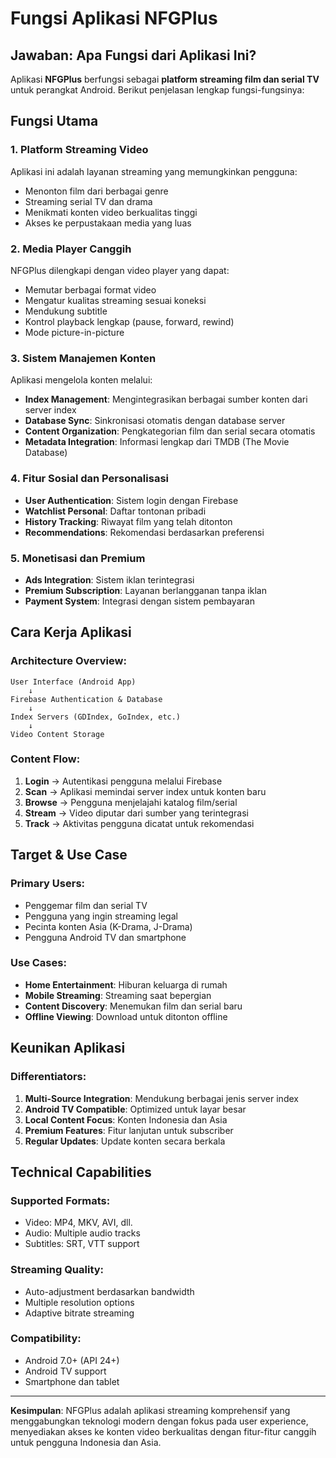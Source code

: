 # Fungsi Aplikasi NFGPlus

## Jawaban: Apa Fungsi dari Aplikasi Ini?

Aplikasi **NFGPlus** berfungsi sebagai **platform streaming film dan serial TV** untuk perangkat Android. Berikut penjelasan lengkap fungsi-fungsinya:

## Fungsi Utama

### 1. **Platform Streaming Video**
Aplikasi ini adalah layanan streaming yang memungkinkan pengguna:
- Menonton film dari berbagai genre
- Streaming serial TV dan drama
- Menikmati konten video berkualitas tinggi
- Akses ke perpustakaan media yang luas

### 2. **Media Player Canggih**
NFGPlus dilengkapi dengan video player yang dapat:
- Memutar berbagai format video
- Mengatur kualitas streaming sesuai koneksi
- Mendukung subtitle
- Kontrol playback lengkap (pause, forward, rewind)
- Mode picture-in-picture

### 3. **Sistem Manajemen Konten**
Aplikasi mengelola konten melalui:
- **Index Management**: Mengintegrasikan berbagai sumber konten dari server index
- **Database Sync**: Sinkronisasi otomatis dengan database server
- **Content Organization**: Pengkategorian film dan serial secara otomatis
- **Metadata Integration**: Informasi lengkap dari TMDB (The Movie Database)

### 4. **Fitur Sosial dan Personalisasi**
- **User Authentication**: Sistem login dengan Firebase
- **Watchlist Personal**: Daftar tontonan pribadi
- **History Tracking**: Riwayat film yang telah ditonton
- **Recommendations**: Rekomendasi berdasarkan preferensi

### 5. **Monetisasi dan Premium**
- **Ads Integration**: Sistem iklan terintegrasi
- **Premium Subscription**: Layanan berlangganan tanpa iklan
- **Payment System**: Integrasi dengan sistem pembayaran

## Cara Kerja Aplikasi

### **Architecture Overview:**
```
User Interface (Android App)
    ↓
Firebase Authentication & Database
    ↓
Index Servers (GDIndex, GoIndex, etc.)
    ↓
Video Content Storage
```

### **Content Flow:**
1. **Login** → Autentikasi pengguna melalui Firebase
2. **Scan** → Aplikasi memindai server index untuk konten baru
3. **Browse** → Pengguna menjelajahi katalog film/serial
4. **Stream** → Video diputar dari sumber yang terintegrasi
5. **Track** → Aktivitas pengguna dicatat untuk rekomendasi

## Target & Use Case

### **Primary Users:**
- Penggemar film dan serial TV
- Pengguna yang ingin streaming legal
- Pecinta konten Asia (K-Drama, J-Drama)
- Pengguna Android TV dan smartphone

### **Use Cases:**
- **Home Entertainment**: Hiburan keluarga di rumah
- **Mobile Streaming**: Streaming saat bepergian
- **Content Discovery**: Menemukan film dan serial baru
- **Offline Viewing**: Download untuk ditonton offline

## Keunikan Aplikasi

### **Differentiators:**
1. **Multi-Source Integration**: Mendukung berbagai jenis server index
2. **Android TV Compatible**: Optimized untuk layar besar
3. **Local Content Focus**: Konten Indonesia dan Asia
4. **Premium Features**: Fitur lanjutan untuk subscriber
5. **Regular Updates**: Update konten secara berkala

## Technical Capabilities

### **Supported Formats:**
- Video: MP4, MKV, AVI, dll.
- Audio: Multiple audio tracks
- Subtitles: SRT, VTT support

### **Streaming Quality:**
- Auto-adjustment berdasarkan bandwidth
- Multiple resolution options
- Adaptive bitrate streaming

### **Compatibility:**
- Android 7.0+ (API 24+)
- Android TV support
- Smartphone dan tablet

---

**Kesimpulan**: NFGPlus adalah aplikasi streaming komprehensif yang menggabungkan teknologi modern dengan fokus pada user experience, menyediakan akses ke konten video berkualitas dengan fitur-fitur canggih untuk pengguna Indonesia dan Asia.